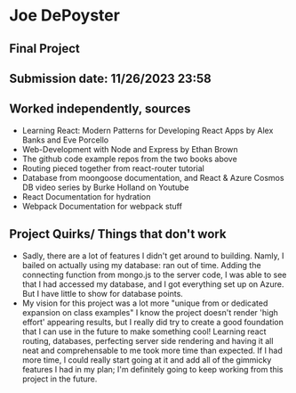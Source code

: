 # Joe DePoyster
## Final Project
## Submission date: 11/26/2023 23:58
## Worked independently, sources
* Learning React: Modern Patterns for Developing React Apps by Alex Banks and Eve Porcello
* Web-Development with Node and Express by Ethan Brown
* The github code example repos from the two books above
* Routing pieced together from react-router tutorial
* Database from moongoose documentation, and React & Azure Cosmos DB video series by Burke Holland on Youtube
* React Documentation for hydration
* Webpack Documentation for webpack stuff

## Project Quirks/ Things that don't work
* Sadly, there are a lot of features I didn't get around to building.
 Namly, I bailed on actually using my database: ran out of time.
 Adding the connecting function from mongo.js to the server code, I was able to see that I had accessed my database, and I got everything set up on Azure.
 But I have little to show for database points.
* My vision for this project was a lot more "unique from or dedicated expansion on class examples"
I know the project doesn't render 'high effort' appearing results, but I really did try to create a good foundation that I can use in the future to make something cool!
Learning react routing, databases, perfecting server side rendering and having it all neat and comprehensable to me took more time than expected.
If I had more time, I could really start going at it and add all of the gimmicky features I had in my plan; I'm definitely going to keep working from this project in the future.